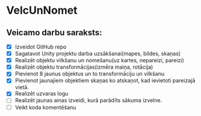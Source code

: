 # VelcUnNomet
## Veicamo darbu saraksts:
- [x] Izveidot GitHub repo
- [x] Sagatavot Unity projektu darba uzsākšanai(mapes, bildes, skaņas)
- [x] Realizēt objektu vilkšanu un nomešanu(uz kartes, nepareizi, pareizi)
- [x] Realizēt objektu transformācijas(izmēra maiņa, rotācija)
- [x] Pievienot 8 jaunus objektus un to transformāciju un vilkšanu
- [x] Pievienot jaunajiem objektiem skaņas ko atskaņot, kad ievietoti pareizajā vietā.
- [x] Realizēt uzvaras logu
- [ ] Realizēt jaunas ainas izveidi, kurā parādīts sākuma izvelne.
- [ ] Veikt koda komentēšanu
